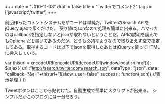 
+++
date = "2010-11-08"
draft = false
title = "Twitterでコメント2"
tags  = ['javascript','twitter']
+++

前回作ったコメントシステムだがコードは単純だ。TwitterのSearch APIをjQuery.ajaxで叩くだけだ。
戻り値はjsonなので処理も簡単に出来る。ハマったのはcallbackを指定しないとjsonが取れないということだ。APIの説明を読んでもOptionalだと書いてあるのだが、どうも必須なようなので取りあえず空で指定してある。取得するコードは以下でjsonを取得したあとはjQueryを使ってHTMLに挿入している。

var thisurl = encodeURI(encodeURI(decodeURI(window.location.href)));
$.ajax({
  url :"http://search.twitter.com/search.json",
  dataType : "json",
  data : "callback=?&q="+thisurl+"&show_user=false",
  success : function(json){
  //表示処理
  }
})


Tweetボタンはここから貼付けた。自動生成で簡単にスクリプトが出来る。
シンプルだがこのブログには十分だろう。	

	
